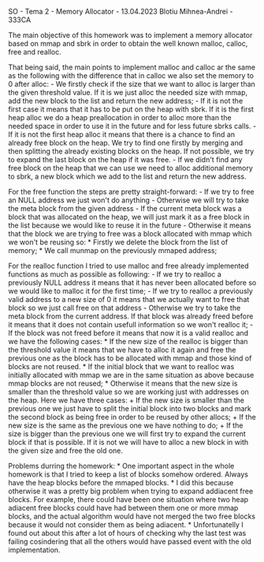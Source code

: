 SO - Tema 2 - Memory Allocator - 13.04.2023
Blotiu Mihnea-Andrei - 333CA

The main objective of this homework was to implement a memory allocator based on mmap and sbrk
in order to obtain the well known malloc, calloc, free and realloc.

That being said, the main points to implement malloc and calloc ar the same as the following with
the difference that in calloc we also set the memory to 0 after alloc:
    -  We firstly check if the size that we want to alloc is larger than the given threshold
    value. If it is we just alloc the needed size with mmap, add the new block to the list and
    return the new address;
    - If it is not the first case it means that it has to be put on the heap with sbrk. If it is 
    the first heap alloc we do a heap preallocation in order to alloc more than the needed space
    in order to use it in the future and for less future sbrks calls.
    - If it is not the first heap alloc it means that there is a chance to find an already free
    block on the heap. We try to find one firstly by merging and then splitting the already
    existing blocks on the heap. If not possible, we try to expand the last block on the heap if
    it was free. 
    - If we didn't find any free block on the heap that we can use we need to alloc additional
    memory to sbrk, a new block which we add to the list and return the new address.

For the free function the steps are pretty straight-forward:
    - If we try to free an NULL address we just won't do anything
    - Otherwise we will try to take the meta block from the given address
    - If the current meta block was a block that was allocated on the heap, we will just mark it
    as a free block in the list because we would like to reuse it in the future
    - Otherwise it means that the block we are trying to free was a block allocated with mmap which
    we won't be reusing so:
        * Firstly we delete the block from the list of memory;
        * We call munmap on the previously mmaped address;

For the realloc function I tried to use malloc and free already implemented functions as much as
possible as following:
    - If we try to realloc a previously NULL address it means that it has never been allocated
    before so we would like to malloc it for the first time;
    - If we try to realloc a previously valid address to a new size of 0 it means that we actually
    want to free that block so we just call free on that address
    - Otherwise we try to take the meta block from the current address. If that block was already
    freed before it means that it does not contain usefull information so we won't realloc it;
    - If the block was not freed before it means that now it is a valid realloc and we have the
    following cases:
        * If the new size of the realloc is bigger than the threshold value it means that we have
        to alloc it again and free the previous one as the block has to be allocated with mmap and
        those kind of blocks are not reused.
        * If the initial block that we want to realloc was initially allocated with mmap we are in
        the same situation as above because mmap blocks are not reused;
        * Otherwise it means that the new size is smaller than the threshold value so we are
        working just with addresses on the heap. Here we have three cases:
            + If the new size is smaller than the previous one we just have to split the initial
            block into two blocks and mark the second block as being free in order to be reused
            by other allocs;
            + If the new size is the same as the previous one we have nothing to do;
            + If the size is bigger than the previous one we will first try to expand the current
            block if that is possible. If it is not we will have to alloc a new block in with the
            given size and free the old one.

Problems durring the homework:
    * One important aspect in the whole homework is that I tried to keep a list of blocks somehow
    ordered. Always have the heap blocks before the mmaped blocks.
    * I did this because otherwise it was a pretty big problem when trying to expand addiacent free
    blocks. For example, there could have been one situation where two heap adiacent free blocks could
    have had between them one or more mmap blocks, and the actual algorithm would have not merged the
    two free blocks because it would not consider them as being adiacent.
    * Unfortunatelly I found out about this after a lot of hours of checking why the last test was
    failing cosindering that all the others would have passed event with the old implementation. 